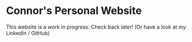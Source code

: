 # Connor's Personal Website

This website is a work in progress. Check back later! (Or have a look at my LinkedIn / GitHub)